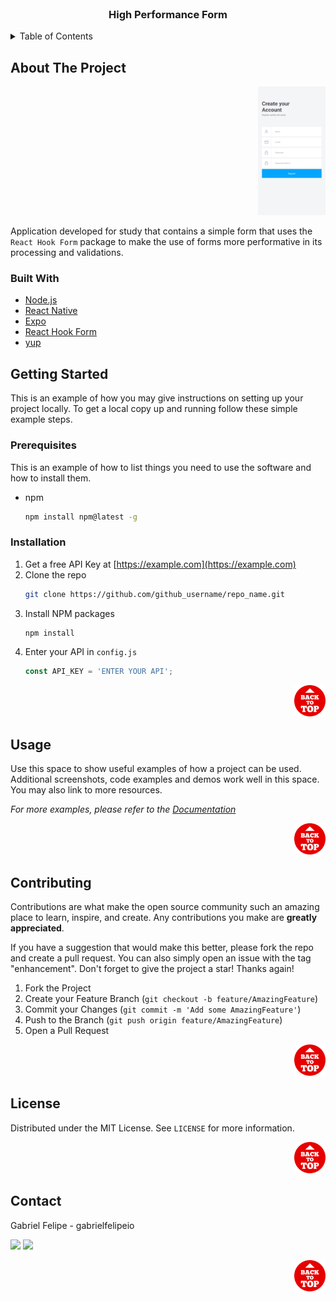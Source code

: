<div id="top"></div>

<br />

<div align="center">
    <h3 align="center">High Performance Form</h3>
</div>

<!-- TABLE OF CONTENTS -->
<details>
  <summary>Table of Contents</summary>
  <ol>
    <li>
      <a href="#about-the-project">About The Project</a>
      <ul>
        <li><a href="#built-with">Built With</a></li>
      </ul>
    </li>
    <li>
      <a href="#getting-started">Getting Started</a>
      <ul>
        <li><a href="#prerequisites">Prerequisites</a></li>
        <li><a href="#installation">Installation</a></li>
      </ul>
    </li>
    <li><a href="#usage">Usage</a></li>
    <li><a href="#contributing">Contributing</a></li>
    <li><a href="#license">License</a></li>
    <li><a href="#contact">Contact</a></li>
  </ol>
</details>

## About The Project

<p align="right"><img src="https://raw.githubusercontent.com/gabrielfelipeio/app-high-performance-form/master/assets/examples/sample-1.png" alt="Back to top." width="108" height="206"></p>

Application developed for study that contains a simple form that uses the `React Hook Form` package to make the use of forms more performative in its processing and validations.


### Built With

* [Node.js](https://nodejs.org/en/)
* [React Native](https://reactnative.dev/)
* [Expo](https://docs.expo.dev/)
* [React Hook Form](https://react-hook-form.com/)
* [yup](https://react-hook-form.com/get-started#SchemaValidation)




## Getting Started

This is an example of how you may give instructions on setting up your project locally.
To get a local copy up and running follow these simple example steps.

### Prerequisites

This is an example of how to list things you need to use the software and how to install them.
* npm
  ```sh
  npm install npm@latest -g
  ```
  
### Installation

1. Get a free API Key at [https://example.com](https://example.com)
2. Clone the repo
   ```sh
   git clone https://github.com/github_username/repo_name.git
   ```
3. Install NPM packages
   ```sh
   npm install
   ```
4. Enter your API in `config.js`
   ```js
   const API_KEY = 'ENTER YOUR API';
   ```

<p align="right"><img></> <a href="#top"><img src="https://raw.githubusercontent.com/gabrielfelipeio/app-high-performance-form/master/assets/examples/back-to-top.png" alt="Back to top." width="50" height="50"></a></p>



## Usage

Use this space to show useful examples of how a project can be used. Additional screenshots, code examples and demos work well in this space. You may also link to more resources.

_For more examples, please refer to the [Documentation](https://example.com)_

<p align="right"><img></> <a href="#top"><img src="https://raw.githubusercontent.com/gabrielfelipeio/app-high-performance-form/master/assets/examples/back-to-top.png" alt="Back to top." width="50" height="50"></a></p>



## Contributing

Contributions are what make the open source community such an amazing place to learn, inspire, and create. Any contributions you make are **greatly appreciated**.

If you have a suggestion that would make this better, please fork the repo and create a pull request. You can also simply open an issue with the tag "enhancement".
Don't forget to give the project a star! Thanks again!

1. Fork the Project
2. Create your Feature Branch (`git checkout -b feature/AmazingFeature`)
3. Commit your Changes (`git commit -m 'Add some AmazingFeature'`)
4. Push to the Branch (`git push origin feature/AmazingFeature`)
5. Open a Pull Request

<p align="right"><img></> <a href="#top"><img src="https://raw.githubusercontent.com/gabrielfelipeio/app-high-performance-form/master/assets/examples/back-to-top.png" alt="Back to top." width="50" height="50"></a></p>



## License

Distributed under the MIT License. See `LICENSE` for more information.

<p align="right"><img></> <a href="#top"><img src="https://raw.githubusercontent.com/gabrielfelipeio/app-high-performance-form/master/assets/examples/back-to-top.png" alt="Back to top." width="50" height="50"></a></p>



## Contact

Gabriel Felipe - gabrielfelipeio
<div>
  <a href="https://www.linkedin.com/in/gabriel-felipe-b53203102/" target="_blank"><img src="https://img.shields.io/badge/-LinkedIn-%230077B5?style=for-the-badge&logo=linkedin&logoColor=white" target="_blank"></a>
  <a href="https://www.instagram.com/gabrielfelipeio/?hl=pt-br" target="_blank"><img src="https://img.shields.io/badge/-Instagram-%23E4405F?style=for-the-badge&logo=instagram&logoColor=white" target="_blank"></a>
</div>

<p align="right"><img></> <a href="#top"><img src="https://raw.githubusercontent.com/gabrielfelipeio/app-high-performance-form/master/assets/examples/back-to-top.png" alt="Back to top." width="50" height="50"></a></p>